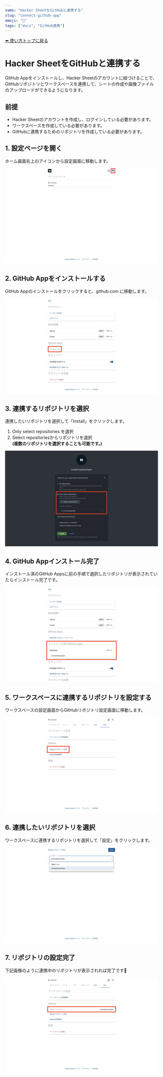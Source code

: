 ```yaml
---
name: "Hacker SheetをGitHubと連携する"
slug: "connect-github-app"
emoji: "🐙"
tags: ["docs", "GitHub連携"]
---
```


[⬅️ 使い方トップに戻る](../index.md)

# Hacker SheetをGitHubと連携する

GitHub Appをインストールし、Hacker Sheetのアカウントに紐づけることで、GitHubリポジトリとワークスペースを連携して、シートの作成や画像ファイルのアップロードができるようになります。

## 前提

- Hacker Sheetのアカウントを作成し、ログインしている必要があります。
- ワークスペースを作成している必要があります。
- GitHubに連携するためのリポジトリを作成している必要があります。

## 1. 設定ページを開く

ホーム画面右上のアイコンから設定画面に移動します。

![](GitHub連携01.jpg)

## 2. GitHub Appをインストールする

GitHub Appのインストールをクリックすると、github.com に移動します。

![](GitHub連携02.jpg)

## 3. 連携するリポジトリを選択

連携したいリポジトリを選択して「Install」をクリックします。

1. Only select repositories を選択
2. Select repositoriesからリポジトリを選択  
   **(複数のリポジトリを選択することも可能です。)**

![](GitHub連携03.jpg)

## 4. GitHub Appインストール完了

インストール済のGitHub Appsに前の手順で選択したリポジトリが表示されていたらインストール完了です。

![](GitHub連携04.jpg)

## 5. ワークスペースに連携するリポジトリを設定する

ワークスペースの設定画面からGitHubリポジトリ設定画面に移動します。

![](GitHub連携05.jpg)

## 6. 連携したいリポジトリを選択

ワークスペースに連携するリポジトリを選択して「設定」をクリックします。

![](GitHub連携06.jpg)

## 7. リポジトリの設定完了

下記画像のように連携中のリポジトリが表示されれば完了です🎉

![](GitHub連携07.jpg)
